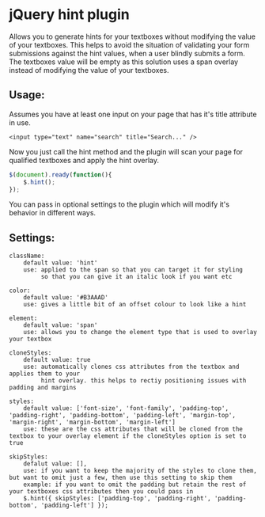 jQuery hint plugin
==================

Allows you to generate hints for your textboxes without modifying the value of your textboxes.
This helps to avoid the situation of validating your form submissions against the hint values,
when a user blindly submits a form. The textboxes value will be empty as this solution uses a
span overlay instead of modifying the value of your textboxes.

Usage:
------

Assumes you have at least one input on your page that has it's title attribute in use.

```
<input type="text" name="search" title="Search..." />
```

Now you just call the hint method and the plugin will scan your page for qualified textboxes and apply the hint overlay.

```javascript
$(document).ready(function(){
	$.hint();
});
```

You can pass in optional settings to the plugin which will modify it's behavior in different ways.

Settings:
---------

	className: 
        default value: 'hint'
        use: applied to the span so that you can target it for styling
             so that you can give it an italic look if you want etc

    color:
        default value: '#B3AAAD'
        use: gives a little bit of an offset colour to look like a hint

    element:
        default value: 'span'
        use: allows you to change the element type that is used to overlay your textbox

    cloneStyles: 
        default value: true
        use: automatically clones css attributes from the textbox and applies them to your 
             hint overlay. this helps to rectiy positioning issues with padding and margins

    styles:
        default value: ['font-size', 'font-family', 'padding-top', 'padding-right', 'padding-bottom', 'padding-left', 'margin-top', 'margin-right', 'margin-bottom', 'margin-left']
        use: these are the css attributes that will be cloned from the textbox to your overlay element if the cloneStyles option is set to true

    skipStyles:
        defalut value: [],
        use: if you want to keep the majority of the styles to clone them, but want to omit just a few, then use this setting to skip them
        example: if you want to omit the padding but retain the rest of your textboxes css attributes then you could pass in
        $.hint({ skipStyles: ['padding-top', 'padding-right', 'padding-bottom', 'padding-left'] });

